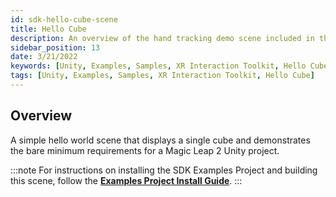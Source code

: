 ```yaml
---
id: sdk-hello-cube-scene
title: Hello Cube
description: An overview of the hand tracking demo scene included in the Magic Leap 2 Examples Project, which uses Unity's XR Interaction Toolkit.
sidebar_position: 13
date: 3/21/2022
keywords: [Unity, Examples, Samples, XR Interaction Toolkit, Hello Cube]
tags: [Unity, Examples, Samples, XR Interaction Toolkit, Hello Cube]
---
```



## Overview

A simple hello world scene that displays a single cube and demonstrates the bare minimum requirements for a Magic Leap 2 Unity project.

:::note
For instructions on installing the SDK Examples Project and building this scene, follow the [**Examples Project Install Guide**](/versioned_docs/version-22-May-2023/guides/unity/sdk-example-scenes/sdk-install-setup.md).
:::


